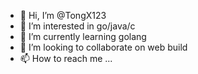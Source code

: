 - 👋 Hi, I’m @TongX123
- 👀 I’m interested in go/java/c
- 🌱 I’m currently learning golang
- 💞️ I’m looking to collaborate on web build
- 📫 How to reach me ...

<!---
TongX123/TongX123 is a ✨ special ✨ repository because its `README.md` (this file) appears on your GitHub profile.
You can click the Preview link to take a look at your changes.
--->
